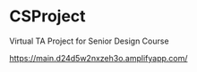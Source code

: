 # CSProject
Virtual TA Project for Senior Design Course

https://main.d24d5w2nxzeh3o.amplifyapp.com/
